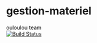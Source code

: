 # gestion-materiel
ouloulou team  
[![Build Status](https://travis-ci.org/zneel/gestion-materiel.svg?branch=master)](https://travis-ci.org/zneel/gestion-materiel)